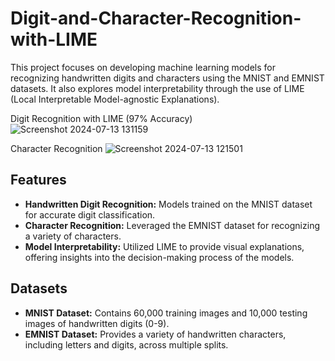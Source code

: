 # Digit-and-Character-Recognition-with-LIME

This project focuses on developing machine learning models for recognizing handwritten digits and characters using the MNIST and EMNIST datasets. It also explores model interpretability through the use of LIME (Local Interpretable Model-agnostic Explanations).

Digit Recognition with LIME (97% Accuracy)
![Screenshot 2024-07-13 131159](https://github.com/user-attachments/assets/5ee08a0b-fece-40f8-aaa9-af8f4018edba)


Character Recognition
![Screenshot 2024-07-13 121501](https://github.com/user-attachments/assets/77bd626b-78be-4ea6-a6e3-f5b153553510)



## Features

- **Handwritten Digit Recognition:** Models trained on the MNIST dataset for accurate digit classification.
- **Character Recognition:** Leveraged the EMNIST dataset for recognizing a variety of characters.
- **Model Interpretability:** Utilized LIME to provide visual explanations, offering insights into the decision-making process of the models.

## Datasets

- **MNIST Dataset:** Contains 60,000 training images and 10,000 testing images of handwritten digits (0-9).
- **EMNIST Dataset:** Provides a variety of handwritten characters, including letters and digits, across multiple splits.
